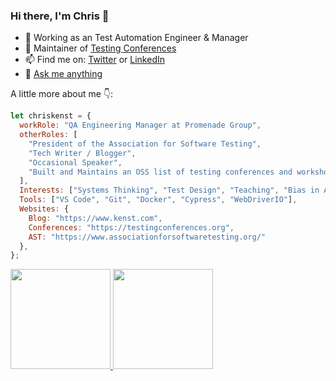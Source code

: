 ### Hi there, I'm Chris 👋 

- 🤖 Working as an Test Automation Engineer & Manager
- 🔭 Maintainer of [Testing Conferences](http://github.com/testingconferences/testingconferences.github.io/)
- 📫 Find me on: [Twitter](https://twitter.com/ckenst) or [LinkedIn](https://www.linkedin.com/in/ckenst)
- 💬 [Ask me anything](https://github.com/ckenst/ama/issues/new)

A little more about me 👇: 

```javascript
let chriskenst = {
  workRole: "QA Engineering Manager at Promenade Group",
  otherRoles: [
    "President of the Association for Software Testing",
    "Tech Writer / Blogger",
    "Occasional Speaker",
    "Built and Maintains an OSS list of testing conferences and workshops",
  ],
  Interests: ["Systems Thinking", "Test Design", "Teaching", "Bias in AI"],
  Tools: ["VS Code", "Git", "Docker", "Cypress", "WebDriverIO"],
  Websites: {
    Blog: "https://www.kenst.com",
    Conferences: "https://testingconferences.org",
    AST: "https://www.associationforsoftwaretesting.org/"
  },
};
```

<a href="https://github.com/ckenst">
  <img height="160em" src="https://github-readme-stats.vercel.app/api?username=ckenst&count_private=true&show_icons=true">
  <img height="160em" src="https://github-readme-stats.vercel.app/api/top-langs/?username=ckenst&hide=postscript&layout=compact">
</a>
<!--
**ckenst/ckenst** is a ✨ _special_ ✨ repository because its `README.md` (this file) appears on your GitHub profile.

Here are some ideas to get you started:

- 🔭 I’m currently working on ...
- 🌱 I’m currently learning ...
- 👯 I’m looking to collaborate on ...
- 🤔 I’m looking for help with ...
 ...
- 😄 Pronouns: ...
- ⚡ Fun fact: ...
![img](https://pbs.twimg.com/profile_banners/214186679/1594165150/1500x500)
-->

